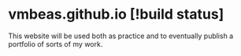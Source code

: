 # vmbeas.github.io [!build status]
This website will be used both as practice and to eventually publish a portfolio of sorts of my work.